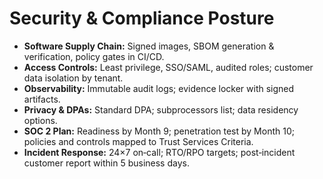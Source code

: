 # Security & Compliance Posture

- **Software Supply Chain:** Signed images, SBOM generation & verification, policy gates in CI/CD.  
- **Access Controls:** Least privilege, SSO/SAML, audited roles; customer data isolation by tenant.  
- **Observability:** Immutable audit logs; evidence locker with signed artifacts.  
- **Privacy & DPAs:** Standard DPA; subprocessors list; data residency options.  
- **SOC 2 Plan:** Readiness by Month 9; penetration test by Month 10; policies and controls mapped to Trust Services Criteria.  
- **Incident Response:** 24×7 on‑call; RTO/RPO targets; post‑incident customer report within 5 business days.
